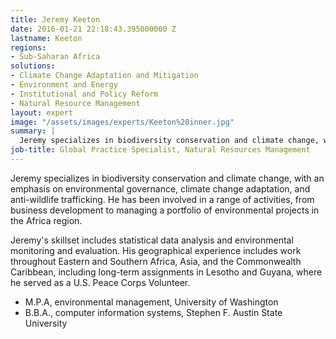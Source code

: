 ```yaml
---
title: Jeremy Keeton
date: 2016-01-21 22:18:43.395000000 Z
lastname: Keeton
regions:
- Sub-Saharan Africa
solutions:
- Climate Change Adaptation and Mitigation
- Environment and Energy
- Institutional and Policy Reform
- Natural Resource Management
layout: expert
image: "/assets/images/experts/Keeton%20inner.jpg"
summary: |
  Jeremy specializes in biodiversity conservation and climate change, with an emphasis on environmental governance, climate change adaptation, and anti-wildlife trafficking.
job-title: Global Practice Specialist, Natural Resources Management
---
```


Jeremy specializes in biodiversity conservation and climate change, with an emphasis on environmental governance, climate change adaptation, and anti-wildlife trafficking. He has been involved in a range of activities, from business development to managing a portfolio of environmental projects in the Africa region.

Jeremy's skillset includes statistical data analysis and environmental monitoring and evaluation. His geographical experience includes work throughout Eastern and Southern Africa, Asia, and the Commonwealth Caribbean, including long-term assignments in Lesotho and Guyana, where he served as a U.S. Peace Corps Volunteer.

* M.P.A, environmental management, University of Washington
* B.B.A., computer information systems, Stephen F. Austin State University
